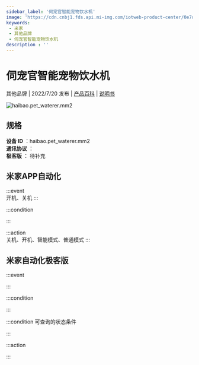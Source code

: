 ```yaml
---
sidebar_label: '伺宠官智能宠物饮水机'
image: 'https://cdn.cnbj1.fds.api.mi-img.com/iotweb-product-center/0e7d4b483382cc9ca6f9360878b02d26_1656926178471.png?GalaxyAccessKeyId=AKVGLQWBOVIRQ3XLEW&Expires=9223372036854775807&Signature=dfniJQBw8bF2n3sz6An+euraqGQ='
keywords: 
 - 米家
 - 其他品牌
 - 伺宠官智能宠物饮水机
description : ''
---
```

# 伺宠官智能宠物饮水机

其他品牌 | 2022/7/20 发布 | [产品百科](https://home.mi.com/webapp/content/baike/product/index.html?model=haibao.pet_waterer.mm2/) | [说明书](https://home.mi.com/views/introduction.html?model=haibao.pet_waterer.mm2&region=cn)

![haibao.pet_waterer.mm2](https://cdn.cnbj1.fds.api.mi-img.com/iotweb-product-center/0e7d4b483382cc9ca6f9360878b02d26_1656926178471.png?GalaxyAccessKeyId=AKVGLQWBOVIRQ3XLEW&Expires=9223372036854775807&Signature=dfniJQBw8bF2n3sz6An+euraqGQ=)

## 规格  
> 
**设备 ID** ：haibao.pet_waterer.mm2  
**通讯协议** ：  
**极客版**  ： 待补充 


## 米家APP自动化  

:::event  
开机、关机
:::

:::condition  

:::

:::action   
关机、开机、智能模式、普通模式
:::

## 米家自动化极客版  

:::event  

:::

:::condition  

:::

:::condition 可查询的状态条件  

:::

:::action  

:::

        
